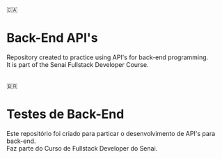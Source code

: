 :canada:
# Back-End API's
Repository created to practice using API's for back-end programming.<br/>
It is part of the Senai Fullstack Developer Course.
<br/>
<br/>

:brazil:
# Testes de Back-End
Este repositório foi criado para particar o desenvolvimento de API's para back-end.<br/>
Faz parte do Curso de Fullstack Developer do Senai.
